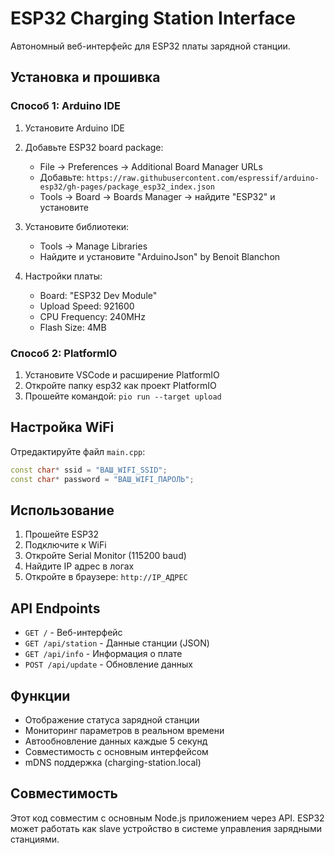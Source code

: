 # ESP32 Charging Station Interface

Автономный веб-интерфейс для ESP32 платы зарядной станции.

## Установка и прошивка

### Способ 1: Arduino IDE
1. Установите Arduino IDE
2. Добавьте ESP32 board package:
   - File → Preferences → Additional Board Manager URLs
   - Добавьте: `https://raw.githubusercontent.com/espressif/arduino-esp32/gh-pages/package_esp32_index.json`
   - Tools → Board → Boards Manager → найдите "ESP32" и установите

3. Установите библиотеки:
   - Tools → Manage Libraries
   - Найдите и установите "ArduinoJson" by Benoit Blanchon

4. Настройки платы:
   - Board: "ESP32 Dev Module"
   - Upload Speed: 921600
   - CPU Frequency: 240MHz
   - Flash Size: 4MB

### Способ 2: PlatformIO
1. Установите VSCode и расширение PlatformIO
2. Откройте папку esp32 как проект PlatformIO
3. Прошейте командой: `pio run --target upload`

## Настройка WiFi

Отредактируйте файл `main.cpp`:
```cpp
const char* ssid = "ВАШ_WIFI_SSID";
const char* password = "ВАШ_WIFI_ПАРОЛЬ";
```

## Использование

1. Прошейте ESP32
2. Подключите к WiFi
3. Откройте Serial Monitor (115200 baud)
4. Найдите IP адрес в логах
5. Откройте в браузере: `http://IP_АДРЕС`

## API Endpoints

- `GET /` - Веб-интерфейс
- `GET /api/station` - Данные станции (JSON)
- `GET /api/info` - Информация о плате
- `POST /api/update` - Обновление данных

## Функции

- Отображение статуса зарядной станции
- Мониторинг параметров в реальном времени
- Автообновление данных каждые 5 секунд
- Совместимость с основным интерфейсом
- mDNS поддержка (charging-station.local)

## Совместимость

Этот код совместим с основным Node.js приложением через API. ESP32 может работать как slave устройство в системе управления зарядными станциями.